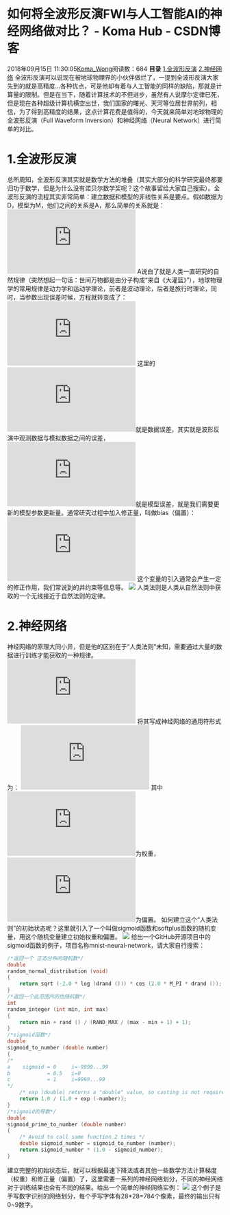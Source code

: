 # 如何将全波形反演FWI与人工智能AI的神经网络做对比？ - Koma Hub - CSDN博客
2018年09月15日 11:30:05[Koma_Wong](https://me.csdn.net/Rong_Toa)阅读数：684
**目录**
[1.全波形反演](#1.%E5%85%A8%E6%B3%A2%E5%BD%A2%E5%8F%8D%E6%BC%94)
[2.神经网络](#2.%E7%A5%9E%E7%BB%8F%E7%BD%91%E7%BB%9C)
全波形反演可以说现在被地球物理界的小伙伴做烂了，一提到全波形反演大家先到的就是高精度...各种优点，可是他却有着与人工智能的同样的缺陷，那就是计算量的限制。但是在当下，随着计算技术的不但进步，虽然有人说摩尔定律已死，但是现在各种超级计算机横空出世，我们国家的曙光、天河等位居世界前列，相信，为了得到高精度的结果，这点计算花费是值得的，今天就来简单对地球物理的全波形反演（Full Waveform Inversion）和神经网络（Neural Network）进行简单的对比。
# **1.全波形反演**
总所周知，全波形反演其实就是数学方法的堆叠（其实大部分的科学研究最终都要归功于数学，但是为什么没有诺贝尔数学奖呢？这个故事留给大家自己搜索）。全波形反演的流程其实非常简单：建立数据和模型的非线性关系是要点。假如数据为D，模型为M，他们之间的关系是A，那么简单的关系就是：
![AM=D](https://private.codecogs.com/gif.latex?AM%3DD)
A说白了就是人类一直研究的自然规律（突然想起一句话：世间万物都是由分子构成“来自《大灌篮》”），地球物理学的常用规律是动力学和运动学理论，前者是波动理论，后者是旅行时理论，同时，当参数出现误差时候，方程就转变成了：
![A\Delta M=\Delta D](https://private.codecogs.com/gif.latex?A%5CDelta%20M%3D%5CDelta%20D)
这里的![\Delta D](https://private.codecogs.com/gif.latex?%5CDelta%20D)就是数据误差，其实就是波形反演中观测数据与模拟数据之间的误差，![\Delta M](https://private.codecogs.com/gif.latex?%5CDelta%20M)就是模型误差，就是我们需要更新的模型参数更新量。通常研究过程中加入修正量，叫做bias（偏置）：
![A\Delta M = \Delta D + bias](https://private.codecogs.com/gif.latex?A%5CDelta%20M%20%3D%20%5CDelta%20D%20&plus;%20bias)
这个变量的引入通常会产生一定的修正作用，我们常说到的井约束等信息等。
![](https://img-blog.csdn.net/20180915111146813?watermark/2/text/aHR0cHM6Ly9ibG9nLmNzZG4ubmV0L1JvbmdfVG9h/font/5a6L5L2T/fontsize/400/fill/I0JBQkFCMA==/dissolve/70)
人类法则是人类从自然法则中获取的一个无线接近于自然法则的定律。
# **2.神经网络**
神经网络的原理大同小异，但是他的区别在于“人类法则”未知，需要通过大量的数据进行训练才能获取的一种规律。
![y = ax + b](https://private.codecogs.com/gif.latex?y%20%3D%20ax%20&plus;%20b)
将其写成神经网络的通用符形式为：
![y = wx + bias](https://private.codecogs.com/gif.latex?y%20%3D%20wx%20&plus;%20bias)
其中![w](https://private.codecogs.com/gif.latex?w)为权重，![bias](https://private.codecogs.com/gif.latex?bias)为偏置。
如何建立这个“人类法则”的初始状态呢？这里就引入了一个叫做sigmoid函数和softplus函数的随机变量，用这个随机变量建立初始权重和偏置。
![](https://img-blog.csdn.net/20180915112824760?watermark/2/text/aHR0cHM6Ly9ibG9nLmNzZG4ubmV0L1JvbmdfVG9h/font/5a6L5L2T/fontsize/400/fill/I0JBQkFCMA==/dissolve/70)
给出一个GitHub开源项目中的sigmoid函数的例子，项目名称mnist-neural-network，请大家自行搜索：
```cpp
/*返回一个 正态分布的随机数*/
double
random_normal_distribution (void)
{
    return sqrt (-2.0 * log (drand ())) * cos (2.0 * M_PI * drand ());
}
/*返回一个此范围内的伪随机数*/
int
random_integer (int min, int max)
{
    return min + rand () / (RAND_MAX / (max - min + 1) + 1);
}
/*sigmoid函数*/
double
sigmoid_to_number (double number)
{
/*
a    sigmoid = 0     i=-9999...99
b            = 0.5   i=0
c            = 1     i=9999...99
*/
    /* exp (double) returns a "double" value, so casting is not required */
    return 1.0 / (1.0 + exp (-number));
}
/*sigmoid的导数*/
double
sigmoid_prime_to_number (double number)
{
    /* Avoid to call same function 2 times */
    double sigmoid_number = sigmoid_to_number (number);
    return sigmoid_number * (1.0 - sigmoid_number);
}
```
建立完整的初始状态后，就可以根据最速下降法或者其他一些数学方法计算梯度（权重）和修正量（偏置）了，这里需要一系列的神经网络划分，不同的神经网络对于训练结果也会有不同的结果。给出一个简单的神经网络实例：
![](https://img-blog.csdn.net/20180915112620435?watermark/2/text/aHR0cHM6Ly9ibG9nLmNzZG4ubmV0L1JvbmdfVG9h/font/5a6L5L2T/fontsize/400/fill/I0JBQkFCMA==/dissolve/70)
这个例子是手写数字识别的网络划分，每个手写字体有28*28=784个像素，最终的输出只有0~9数字。

